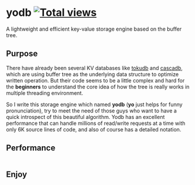 yodb [![Total views](https://sourcegraph.com/api/repos/github.com/kedebug/yodb/counters/views.png)](https://sourcegraph.com/github.com/kedebug/yodb)
====

A lightweight and efficient key-value storage engine based on the buffer tree.

## Purpose
There have already been several KV databases like [tokudb](https://github.com/Tokutek/ft-index) and  [cascadb](https://github.com/weicao/cascadb), which are using buffer tree as the underlying data structure to optimize written operation. But their code seems to be a little complex and hard for the __beginners__ to understand the core idea of how the tree is really works in multiple threading environment.

So I write this storage engine which named __yodb__ (__yo__ just helps for funny pronunciation), try to meet the need of those guys who want to have a quick introspect of this beautiful algorithm. Yodb has an excellent performance that can handle millions of read/write requests at a time with only 6K source lines of code, and also of course has a detailed notation.

## Performance
```

```

## Enjoy
```

```
